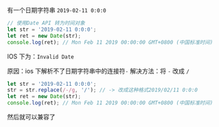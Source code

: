 有一个日期字符串 `2019-02-11 0:0:0`

```js
// 使用Date API 转为时间对象
let str = '2019-02-11 0:0:0';
let ret = new Date(str);
console.log(ret); // Mon Feb 11 2019 00:00:00 GMT+0800 (中国标准时间)
```

IOS 下为：`Invalid Date`

原因：ios 下解析不了日期字符串中的连接符`-`
解决方法：将 `-` 改成 `/`

```js
let str = '2019-02-11 0:0:0';
str = str.replace(/-/g, '/'); // -> 改成这种格式2019/02/11 0:0:0
let ret = new Date(str);
console.log(ret); // Mon Feb 11 2019 00:00:00 GMT+0800 (中国标准时间)
```

然后就可以兼容了
